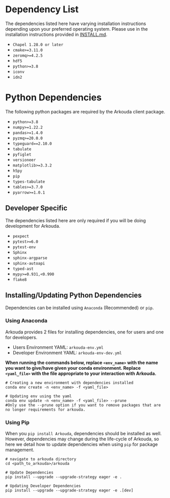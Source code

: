 # Dependency List

The dependencies listed here have varying installation instructions depending upon your preferred operating system. Please use in the installation instructions provided in [INSTALL.md](INSTALL.md).

- `Chapel 1.28.0 or later`
- `cmake>=3.11.0`
- `zeromq>=4.2.5`
- `hdf5`
- `python>=3.8`
- `iconv`
- `idn2`

# Python Dependencies

The following python packages are required by the Arkouda client package.

- `python>=3.8`
- `numpy>=1.22.2`
- `pandas>=1.4.0`
- `pyzmq>=20.0.0`
- `typeguard==2.10.0`
- `tabulate`
- `pyfiglet`
- `versioneer`
- `matplotlib>=3.3.2`
- `h5py`
- `pip`
- `types-tabulate`
- `tables>=3.7.0`
- `pyarrow>=1.0.1`

## Developer Specific

The dependencies listed here are only required if you will be doing development for Arkouda.

- `pexpect`
- `pytest>=6.0`
- `pytest-env`
- `Sphinx`
- `sphinx-argparse`
- `sphinx-autoapi`
- `typed-ast`
- `mypy>=0.931,<0.990`
- `flake8`

## Installing/Updating Python Dependencies

Dependencies can be installed using `Anaconda` (Recommended) or `pip`. 

### Using Anaconda
Arkouda provides 2 files for installing dependencies, one for users and one for developers. 

- Users Environment YAML: `arkouda-env.yml`
- Developer Environment YAML: `arkouda-env-dev.yml`

**When running the commands below, replace `<env_name>` with the name you want to give/have given your conda environment. Replace `<yaml_file>` with the file appropriate to your interaction with Arkouda.**
```commandline
# Creating a new environment with dependencies installed
conda env create -n <env_name> -f <yaml_file>

# Updating env using the yaml 
conda env update -n <env_name> -f <yaml_file> --prune 
#Only use the --prune option if you want to remove packages that are no longer requirements for arkouda.
```

### Using Pip
When you `pip install Arkouda`, dependencies should be installed as well. However, dependencies may change during the life-cycle of Arkouda, so here we detail how to update dependencies when using `pip` for package management.

```commandline
# navigate to arkouda directory
cd <path_to_arkouda>/arkouda

# Update Dependencies
pip install --upgrade --upgrade-strategy eager -e .

# Updating Developer Dependencies
pip install --upgrade --upgrade-strategy eager -e .[dev]
```
 
